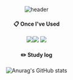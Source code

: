 <div align="center">
  
![header](https://capsule-render.vercel.app/api?type=waving&text=howdoujung)

####  :clipboard: Once I've Used 

<img src="https://img.shields.io/badge/JAVA-007396?style=for-the-badge&logo=java&logoColor=white"><img src="https://img.shields.io/badge/github-181717?style=for-the-badge&logo=github&logoColor=white">
<a href="https://www.notion.so/e51c54cc3ef7474ea6df3b026113b038" target="_blank"><img src="https://img.shields.io/badge/notion-000000?style=flat&logo=000000&logoColor=000000"/></a>

#### :pencil2: Study log

![Anurag's GitHub stats](https://github-readme-stats.vercel.app/api?username=howdoujung&show_icons=true&theme=radical)

</div>


